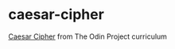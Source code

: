 # caesar-cipher
[Caesar Cipher](https://www.theodinproject.com/courses/ruby-programming/lessons/caesar-cipher) from The Odin Project curriculum

